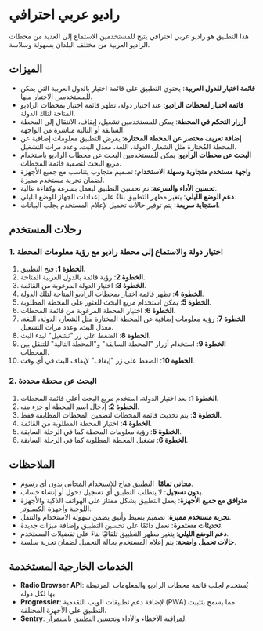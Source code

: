 # راديو عربي احترافي

هذا التطبيق هو راديو عربي احترافي يتيح للمستخدمين الاستماع إلى العديد من محطات الراديو العربية من مختلف البلدان بسهولة وسلاسة.

## الميزات

- **قائمة اختيار للدول العربية**: يحتوي التطبيق على قائمة اختيار بالدول العربية التي يمكن للمستخدمين الاختيار منها.
- **قائمة اختيار لمحطات الراديو**: عند اختيار دولة، تظهر قائمة اختيار بمحطات الراديو المتاحة لتلك الدولة.
- **أزرار التحكم في المحطة**: يمكن للمستخدمين تشغيل، إيقاف، الانتقال إلى المحطة السابقة أو التالية مباشرة من الواجهة.
- **إضافة تعريف مختصر عن المحطة المختارة**: يعرض التطبيق معلومات إضافية عن المحطة المُختارة مثل الشعار، الدولة، اللغة، معدل البت، وعدد مرات التشغيل.
- **البحث عن محطات الراديو**: يمكن للمستخدمين البحث عن محطات الراديو باستخدام مربع البحث لتصفية قائمة المحطات.
- **واجهة مستخدم متجاوبة وسهلة الاستخدام**: تصميم متجاوب يتناسب مع جميع الأجهزة لضمان تجربة مستخدم مميزة.
- **تحسين الأداء والسرعة**: تم تحسين التطبيق ليعمل بسرعة وكفاءة عالية.
- **دعم الوضع الليلي**: يتغير مظهر التطبيق بناءً على إعدادات الجهاز للوضع الليلي.
- **استجابة سريعة**: يتم توفير حالات تحميل لإعلام المستخدم بجلب البيانات.

## رحلات المستخدم

### 1. اختيار دولة والاستماع إلى محطة راديو مع رؤية معلومات المحطة

1. **الخطوة 1**: فتح التطبيق.
2. **الخطوة 2**: رؤية قائمة بالدول العربية المتاحة.
3. **الخطوة 3**: اختيار الدولة المرغوبة من القائمة.
4. **الخطوة 4**: تظهر قائمة اختيار بمحطات الراديو المتاحة لتلك الدولة.
5. **الخطوة 5**: يمكن استخدام مربع البحث للعثور على المحطة المطلوبة.
6. **الخطوة 6**: اختيار المحطة المرغوبة من قائمة المحطات.
7. **الخطوة 7**: رؤية معلومات إضافية عن المحطة المختارة مثل الشعار، الدولة، اللغة، معدل البت، وعدد مرات التشغيل.
8. **الخطوة 8**: الضغط على زر "تشغيل" لبدء البث.
9. **الخطوة 9**: استخدام أزرار "المحطة السابقة" و"المحطة التالية" للتنقل بين المحطات.
10. **الخطوة 10**: الضغط على زر "إيقاف" لإيقاف البث في أي وقت.

### 2. البحث عن محطة محددة

1. **الخطوة 1**: بعد اختيار الدولة، استخدم مربع البحث أعلى قائمة المحطات.
2. **الخطوة 2**: إدخال اسم المحطة أو جزء منه.
3. **الخطوة 3**: يتم تحديث قائمة المحطات لتضمين المحطات المطابقة فقط.
4. **الخطوة 4**: اختيار المحطة المطلوبة من القائمة.
5. **الخطوة 5**: رؤية معلومات المحطة كما في الرحلة السابقة.
6. **الخطوة 6**: تشغيل المحطة المطلوبة كما في الرحلة السابقة.

## الملاحظات

- **مجاني تمامًا**: التطبيق متاح للاستخدام المجاني بدون أي رسوم.
- **بدون تسجيل**: لا يتطلب التطبيق أي تسجيل دخول أو إنشاء حساب.
- **متوافق مع جميع الأجهزة**: يعمل التطبيق بشكل ممتاز على الهواتف الذكية والأجهزة اللوحية وأجهزة الكمبيوتر.
- **تجربة مستخدم مميزة**: تصميم بسيط وأنيق يضمن سهولة الاستخدام والتنقل.
- **تحديثات مستمرة**: نعمل دائمًا على تحسين التطبيق وإضافة ميزات جديدة.
- **دعم الوضع الليلي**: يتغير مظهر التطبيق تلقائيًا بناءً على تفضيلات المستخدم.
- **حالات تحميل واضحة**: يتم إعلام المستخدم بحالة التحميل لضمان تجربة سلسة.

## الخدمات الخارجية المستخدمة

- **Radio Browser API**: يُستخدم لجلب قائمة محطات الراديو والمعلومات المرتبطة بها لكل دولة.
- **Progressier**: لإضافة دعم تطبيقات الويب التقدمية (PWA) مما يسمح بتثبيت التطبيق على الأجهزة المختلفة.
- **Sentry**: لمراقبة الأخطاء والأداء وتحسين التطبيق باستمرار.